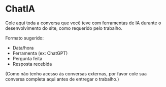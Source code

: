 # ChatIA

Cole aqui toda a conversa que você teve com ferramentas de IA durante o desenvolvimento do site, como requerido pelo trabalho.

Formato sugerido:
- Data/hora
- Ferramenta (ex: ChatGPT)
- Pergunta feita
- Resposta recebida

(Como não tenho acesso às conversas externas, por favor cole sua conversa completa aqui antes de entregar o trabalho.)
